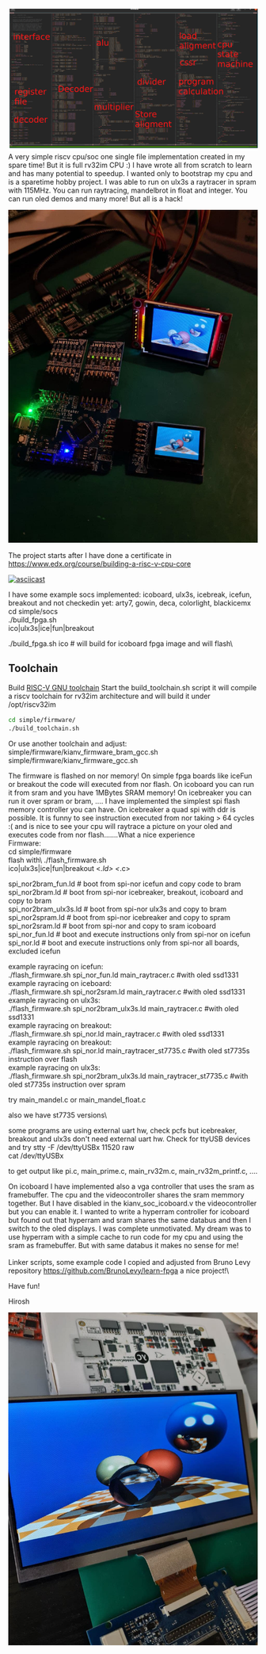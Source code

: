 ![riscv](kianv_cpu.png)
A very simple riscv cpu/soc one single file implementation created in my spare time!
But it is full rv32im CPU :) I have wrote all from scratch to learn and
has many potential to speedup. I wanted only to bootstrap my cpu and is a sparetime hobby project.
I was able to run on ulx3s a raytracer in spram with 115MHz.
You can run raytracing, mandelbrot in float and integer.
You can run oled demos and many more! But all is a hack!

![riscv](riscv_kianv2.jpg)

The project starts after I have done a certificate in
https://www.edx.org/course/building-a-risc-v-cpu-core

[![asciicast](https://asciinema.org/a/47rfAM3mzT6mSxVmNmNjG9JEr.svg)](https://asciinema.org/a/47rfAM3mzT6mSxVmNmNjG9JEr)

I have some example socs implemented:
icoboard, ulx3s, icebreak, icefun, breakout and not checkedin yet: arty7, gowin, deca, colorlight, blackicemx
\
cd simple/socs\
./build_fpga.sh\
ico|ulx3s|ice|fun|breakout

./build_fpga.sh ico # will build for icoboard fpga image and will flash\


## Toolchain

Build [RISC-V GNU toolchain](https://github.com/riscv/riscv-gnu-toolchain)
Start the build_toolchain.sh script it will compile a riscv toolchain for rv32im 
architecture and will build it under /opt/riscv32im
```bash
cd simple/firmware/
./build_toolchain.sh
```

Or use another toolchain
and adjust:\
simple/firmware/kianv_firmware_bram_gcc.sh  simple/firmware/kianv_firmware_gcc.sh

The firmware is flashed on nor memory! On simple fpga boards like iceFun or breakout
the code will executed from nor flash. On icoboard you can run it from sram and you have 1MBytes SRAM
memory! On icebreaker you can run it over spram or bram, ....
I have implemented the simplest spi flash memory controller you can have. On icebreaker
a quad spi with ddr is possible. It is funny to see instruction executed
from nor taking > 64 cycles :( and is nice to see your cpu will raytrace a picture on your oled and executes code
from nor flash.......What a nice experience\
Firmware:\
cd simple/firmware\
flash with\ 
./flash_firmware.sh \
ico|ulx3s|ice|fun|breakout <*.ld> <*.c>

spi_nor2bram_fun.ld # boot from spi-nor icefun and copy code to bram\
spi_nor2bram.ld # boot from spi-nor icebreaker, breakout, icoboard and copy to bram\
spi_nor2bram_ulx3s.ld # boot from spi-nor ulx3s and copy to bram\
spi_nor2spram.ld # boot from spi-nor icebreaker and copy to spram\
spi_nor2sram.ld # boot from spi-nor and copy to sram icoboard\
spi_nor_fun.ld # boot and execute instructions only from spi-nor on icefun\
spi_nor.ld # boot and execute instructions only from spi-nor all boards, excluded icefun

example rayracing on icefun:\
./flash_firmware.sh spi_nor_fun.ld main_raytracer.c #with oled ssd1331\
example rayracing on iceboard:\
./flash_firmware.sh spi_nor2sram.ld  main_raytracer.c #with oled ssd1331\
example rayracing on ulx3s:\
./flash_firmware.sh spi_nor2bram_ulx3s.ld  main_raytracer.c #with oled ssd1331\
example rayracing on breakout:\
./flash_firmware.sh spi_nor.ld  main_raytracer.c #with oled ssd1331\
example rayracing on breakout:\
./flash_firmware.sh spi_nor.ld  main_raytracer_st7735.c #with oled st7735s instruction over flash\
example rayracing on ulx3s:\
./flash_firmware.sh spi_nor2bram_ulx3s.ld  main_raytracer_st7735.c #with oled st7735s instruction over spram

try main_mandel.c or main_mandel_float.c

also we have st7735 versions\

some programs are using external uart hw, check pcfs but icebreaker, breakout and ulx3s don't need
external uart hw. Check for ttyUSB devices and try
stty -F /dev/ttyUSBx 11520 raw\
cat /dev/ttyUSBx


to get output like pi.c, main_prime.c, main_rv32m.c, main_rv32m_printf.c, ....

On icoboard I have implemented also a vga controller that uses the sram as framebuffer. The
cpu and the videocontroller shares the sram memmory together. But I have disabled in the
kianv_soc_icoboard.v the videocontroller but you can enable it. I wanted to write a hyperram controller for icoboard
but found out that hyperram and sram shares the same databus and then I switch to the oled displays.
I was complete unmotivated. My dream was to use hyperram with a simple cache to run code for my cpu
and using the sram as framebuffer. But with same databus it makes no sense for me!\
\
Linker scripts, some example code I copied and adjusted from Bruno Levy repository https://github.com/BrunoLevy/learn-fpga a nice
project!\

Have fun!

Hirosh

![riscv](riscv_kianv.jpg)
